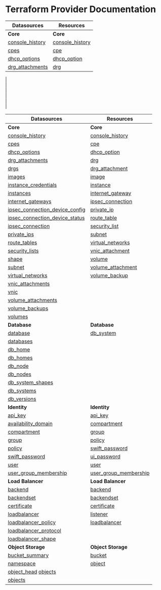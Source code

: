 # Terraform Provider Documentation

Datasources  |  Resources
--|--
**Core**  |  **Core**
[console_history](https://github.com/oracle/terraform-provider-oci/tree/master/docs/datasources/core/console_history.md)  |[console_history](https://github.com/oracle/terraform-provider-oci/tree/master/docs/resources/core/console_history.md)  |  
[cpes](https://github.com/oracle/terraform-provider-oci/tree/master/docs/datasources/core/cpes.md)  |[cpe](https://github.com/oracle/terraform-provider-oci/tree/master/docs/resources/core/cpe.md)  |  
[dhcp_options](https://github.com/oracle/terraform-provider-oci/tree/master/docs/datasources/core/dhcp_options.md)  |[dhcp_option](https://github.com/oracle/terraform-provider-oci/tree/master/docs/resources/core/dhcp_option.md)  |  
[drg_attachments](https://github.com/oracle/terraform-provider-oci/tree/master/docs/datasources/core/drg_attachments.md) |[drg](https://github.com/oracle/terraform-provider-oci/tree/master/docs/resources/core/drg.md)  |  
  |  
  |  
  |  
  |  
  |  
  |  

Datasources|  Resources
--|--
**Core**  |  **Core**
[console_history](https://github.com/oracle/terraform-provider-oci/tree/master/docs/datasources/core/console_history.md)  |[console_history](https://github.com/oracle/terraform-provider-oci/tree/master/docs/resources/core/console_history.md)
[cpes](https://github.com/oracle/terraform-provider-oci/tree/master/docs/datasources/core/cpes.md)  |[cpe](https://github.com/oracle/terraform-provider-oci/tree/master/docs/resources/core/cpe.md)
[dhcp_options](https://github.com/oracle/terraform-provider-oci/tree/master/docs/datasources/core/dhcp_options.md)  |[dhcp_option](https://github.com/oracle/terraform-provider-oci/tree/master/docs/resources/core/dhcp_option.md)
[drg_attachments](https://github.com/oracle/terraform-provider-oci/tree/master/docs/datasources/core/drg_attachments.md) |[drg](https://github.com/oracle/terraform-provider-oci/tree/master/docs/resources/core/drg.md)
[drgs](https://github.com/oracle/terraform-provider-oci/tree/master/docs/datasources/core/drgs.md) |[drg_attachment](https://github.com/oracle/terraform-provider-oci/tree/master/docs/resources/core/drg_attachment.md)
[images](https://github.com/oracle/terraform-provider-oci/tree/master/docs/datasources/core/images.md) |[image](https://github.com/oracle/terraform-provider-oci/tree/master/docs/resources/core/image.md)
[instance_credentials](https://github.com/oracle/terraform-provider-oci/tree/master/docs/datasources/core/instance_credentials.md) |[instance](https://github.com/oracle/terraform-provider-oci/tree/master/docs/resources/core/instance.md)
[instances](https://github.com/oracle/terraform-provider-oci/tree/master/docs/datasources/core/instances.md)  |[internet_gateway](https://github.com/oracle/terraform-provider-oci/tree/master/docs/resources/core/internet_gateway.md)
[internet_gateways](https://github.com/oracle/terraform-provider-oci/tree/master/docs/datasources/core/internet_gateways.md) |[ipsec_connection](https://github.com/oracle/terraform-provider-oci/tree/master/docs/resources/core/ipsec_connection.md)
[ipsec_connection_device_config](https://github.com/oracle/terraform-provider-oci/tree/master/docs/datasources/core/ipsec_connection_device_config.md)  |[private_ip](https://github.com/oracle/terraform-provider-oci/tree/master/docs/resources/core/private_ip.md)
[ipsec_connection_device_status](https://github.com/oracle/terraform-provider-oci/tree/master/docs/datasources/core/ipsec_connection_device_status.md)  |[route_table](https://github.com/oracle/terraform-provider-oci/tree/master/docs/resources/core/route_table.md)
[ipsec_connection](https://github.com/oracle/terraform-provider-oci/tree/master/docs/datasources/core/ipsec_connection.md)  |[security_list](https://github.com/oracle/terraform-provider-oci/tree/master/docs/resources/core/security_list.md)
[private_ips](https://github.com/oracle/terraform-provider-oci/tree/master/docs/datasources/core/private_ips.md)|[subnet](https://github.com/oracle/terraform-provider-oci/tree/master/docs/resources/core/subnet.md)
[route_tables](https://github.com/oracle/terraform-provider-oci/tree/master/docs/datasources/core/route_tables.md) |[virtual_networks](https://github.com/oracle/terraform-provider-oci/tree/master/docs/resources/core/virtual_networks.md)
[security_lists](https://github.com/oracle/terraform-provider-oci/tree/master/docs/datasources/core/security_lists.md) |[vnic_attachment](https://github.com/oracle/terraform-provider-oci/tree/master/docs/resources/core/vnic_attachment.md)
[shape](https://github.com/oracle/terraform-provider-oci/tree/master/docs/datasources/core/shape.md) |[volume](https://github.com/oracle/terraform-provider-oci/tree/master/docs/resources/core/volume.md)
[subnet](https://github.com/oracle/terraform-provider-oci/tree/master/docs/datasources/core/subnet.md) |[volume_attachment](https://github.com/oracle/terraform-provider-oci/tree/master/docs/resources/core/volume_attachment.md)
[virtual_networks](https://github.com/oracle/terraform-provider-oci/tree/master/docs/datasources/core/virtual_networks.md) |[volume_backup](https://github.com/oracle/terraform-provider-oci/tree/master/docs/resources/core/volume_backup.md)
[vnic_attachments](https://github.com/oracle/terraform-provider-oci/tree/master/docs/datasources/core/vnic_attachments.md) |
[vnic](https://github.com/oracle/terraform-provider-oci/tree/master/docs/datasources/core/vnic.md) |
[volume_attachments](https://github.com/oracle/terraform-provider-oci/tree/master/docs/datasources/core/volume_attachments.md) |
[volume_backups](https://github.com/oracle/terraform-provider-oci/tree/master/docs/datasources/core/volume_backups.md)  |
[volumes](https://github.com/oracle/terraform-provider-oci/tree/master/docs/datasources/core/volumes.md) |
**Database**  | **Database**
[database](https://github.com/oracle/terraform-provider-oci/tree/master/docs/datasources/database/database.md) |[db_system](https://github.com/oracle/terraform-provider-oci/tree/master/docs/resources/database/db_system.md)
[databases](https://github.com/oracle/terraform-provider-oci/tree/master/docs/datasources/database/databases.md) |
[db_home](https://github.com/oracle/terraform-provider-oci/tree/master/docs/datasources/database/db_home.md) |
[db_homes](https://github.com/oracle/terraform-provider-oci/tree/master/docs/datasources/database/db_homes.md)|
[db_node](https://github.com/oracle/terraform-provider-oci/tree/master/docs/datasources/database/db_node.md) |
[db_nodes](https://github.com/oracle/terraform-provider-oci/tree/master/docs/datasources/database/db_nodes.md) |
[db_system_shapes](https://github.com/oracle/terraform-provider-oci/tree/master/docs/datasources/database/db_system_shapes.md) |
[db_systems](https://github.com/oracle/terraform-provider-oci/tree/master/docs/datasources/database/db_systems.md)  |
[db_versions](https://github.com/oracle/terraform-provider-oci/tree/master/docs/datasources/database/db_versions.md) |
**Identity**  | **Identity**
 [api_key](https://github.com/oracle/terraform-provider-oci/tree/master/docs/datasources/identity/api_key.md) |[api_key](https://github.com/oracle/terraform-provider-oci/tree/master/docs/resources/identity/api_key.md)
 [availability_domain](https://github.com/oracle/terraform-provider-oci/tree/master/docs/datasources/identity/availability_domain.md) |[compartment](https://github.com/oracle/terraform-provider-oci/tree/master/docs/resources/identity/compartment.md)
 [compartment](https://github.com/oracle/terraform-provider-oci/tree/master/docs/datasources/identity/compartment.md) |[group](https://github.com/oracle/terraform-provider-oci/tree/master/docs/resources/identity/group.md)
 [group](https://github.com/oracle/terraform-provider-oci/tree/master/docs/datasources/identity/group.md) |[policy](https://github.com/oracle/terraform-provider-oci/tree/master/docs/resources/identity/policy.md)
 [policy](https://github.com/oracle/terraform-provider-oci/tree/master/docs/datasources/identity/policy.md) |[swift_password](https://github.com/oracle/terraform-provider-oci/tree/master/docs/resources/identity/swift_password.md)
 [swift_password](https://github.com/oracle/terraform-provider-oci/tree/master/docs/datasources/identity/swift_password.md) |[ui_password](https://github.com/oracle/terraform-provider-oci/tree/master/docs/resources/identity/ui_password.md)
 [user](https://github.com/oracle/terraform-provider-oci/tree/master/docs/datasources/identity/user.md) |[user](https://github.com/oracle/terraform-provider-oci/tree/master/docs/resources/identity/user.md)
 [user_group_membership](https://github.com/oracle/terraform-provider-oci/tree/master/docs/datasources/identity/user_group_membership.md) |[user_group_membership](https://github.com/oracle/terraform-provider-oci/tree/master/docs/resources/identity/user_group_membership.md)
**Load Balancer**  | **Load Balancer**
 [backend](https://github.com/oracle/terraform-provider-oci/tree/master/docs/datasources/loadbalancer/backend.md)   |[backend](https://github.com/oracle/terraform-provider-oci/tree/master/docs/resources/loadbalancer/backend.md)
 [backendset](https://github.com/oracle/terraform-provider-oci/tree/master/docs/datasources/loadbalancer/backendset.md) |[backendset](https://github.com/oracle/terraform-provider-oci/tree/master/docs/resources/loadbalancer/backendset.md)
 [certificate](https://github.com/oracle/terraform-provider-oci/tree/master/docs/datasources/loadbalancer/certificate.md) |[certificate](https://github.com/oracle/terraform-provider-oci/tree/master/docs/resources/loadbalancer/certificate.md)
 [loadbalancer](https://github.com/oracle/terraform-provider-oci/tree/master/docs/datasources/loadbalancer/loadbalancer.md)  |[listener](https://github.com/oracle/terraform-provider-oci/tree/master/docs/resources/loadbalancer/listener.md)
 [loadbalancer_policy](https://github.com/oracle/terraform-provider-oci/tree/master/docs/datasources/loadbalancer/loadbalancer_policy.md)  |[loadbalancer](https://github.com/oracle/terraform-provider-oci/tree/master/docs/resources/loadbalancer/loadbalancer.md)
 [loadbalancer_protocol](https://github.com/oracle/terraform-provider-oci/tree/master/docs/datasources/loadbalancer/loadbalancer_protocol.md) |
 [loadbalancer_shape](https://github.com/oracle/terraform-provider-oci/tree/master/docs/datasources/loadbalancer/loadbalancer_shape.md) |
**Object Storage**  |   **Object Storage**
[bucket_summary](https://github.com/oracle/terraform-provider-oci/tree/master/docs/datasources/objectstorage/bucket_summary.md)  |[bucket](https://github.com/oracle/terraform-provider-oci/tree/master/docs/resources/objectstorage/bucket.md)
[namespace](https://github.com/oracle/terraform-provider-oci/tree/master/docs/datasources/objectstorage/namespace.md)|[object](https://github.com/oracle/terraform-provider-oci/tree/master/docs/resources/objectstorage/object.md)
[object_head](https://github.com/oracle/terraform-provider-oci/tree/master/docs/datasources/objectstorage/object_head.md) [objects](https://github.com/oracle/terraform-provider-oci/tree/master/docs/datasources/objectstorage/objects.md) |
[objects](https://github.com/oracle/terraform-provider-oci/tree/master/docs/datasources/objectstorage/objects.md)|
